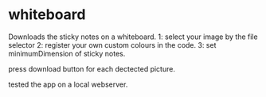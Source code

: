 # whiteboard
Downloads the sticky notes on a whiteboard.
1: select your image by the file selector
2: register your own custom colours in the code.
3: set minimumDimension of sticky notes.

press download button for each dectected picture.

tested the app on a local webserver.



